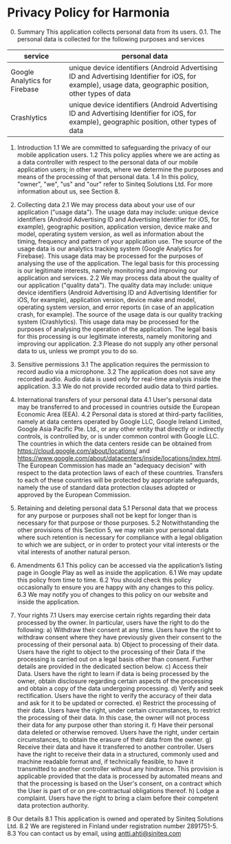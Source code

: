 # Privacy Policy for Harmonia

0. Summary
This application collects personal data from its users.
0.1. The personal data is collected for the following purposes and services

|service | personal data|
|--------|--------------|
| Google Analytics for Firebase | unique device identifiers (Android Advertising ID and Advertising Identifier for iOS, for example), usage data, geographic position, other types of data |
| Crashlytics      | unique device identifiers (Android Advertising ID and Advertising Identifier for iOS, for example), geographic position, other types of data |

1. Introduction
1.1 We are committed to safeguarding the privacy of our mobile application users.
1.2 This policy applies where we are acting as a data controller with respect to the personal data of our mobile application users; in other words, where we determine the purposes and means of the processing of that personal data.
1.4 In this policy, "owner", "we", "us" and "our" refer to Siniteq Solutions Ltd. For more information about us, see Section 8.

2. Collecting data
2.1 We may process data about your use of our application ("usage data"). The usage data may include: unique device identifiers (Android Advertising ID and Advertising Identifier for iOS, for example), geographic position, application version, device make and model, operating system version, as well as information about the timing, frequency and pattern of your application use. The source of the usage data is our analytics tracking system (Google Analytics for Firebase). This usage data may be processed for the purposes of analysing the use of the application. The legal basis for this processing is our legitimate interests, namely monitoring and improving our application and services.
2.2 We may process data about the quality of our application ("quality data"). The quality data may include: unique device identifiers (Android Advertising ID and Advertising Identifier for iOS, for example), application version, device make and model, operating system version, and error reports (in case of an application crash, for example). The source of the usage data is our quality tracking system (Crashlytics). This usage data may be processed for the purposes of analysing the operation of the application. The legal basis for this processing is our legitimate interests, namely monitoring and improving our application.
2.3 Please do not supply any other personal data to us, unless we prompt you to do so.

3. Sensitive permissions
3.1 The application requires the permission to record audio via a microphone.
3.2 The application does not save any recorded audio. Audio data is used only for real-time analysis inside the application.
3.3 We do not provide recorded audio data to third parties.

4. International transfers of your personal data
4.1 User's personal data may be transferred to and processed in countries outside the European Economic Area (EEA).
4.2 Personal data is stored at third-party facilities, namely at data centers operated by Google LLC, Google Ireland Limited, Google Asia Pacific Pte. Ltd., or any other entity that directly or indirectly controls, is controlled by, or is under common control with Google LLC. The countries in which the data centers reside can be obtained from https://cloud.google.com/about/locations/ and https://www.google.com/about/datacenters/inside/locations/index.html. The European Commission has made an "adequacy decision" with respect to the data protection laws of each of these countries. Transfers to each of these countries will be protected by appropriate safeguards, namely the use of standard data protection clauses adopted or approved by the European Commission.

5. Retaining and deleting personal data
5.1 Personal data that we process for any purpose or purposes shall not be kept for longer than is necessary for that purpose or those purposes.
5.2 Notwithstanding the other provisions of this Section 5, we may retain your personal data where such retention is necessary for compliance with a legal obligation to which we are subject, or in order to protect your vital interests or the vital interests of another natural person.

6. Amendments
6.1 This policy can be accessed via the application’s listing page in Google Play as well as inside the application.
6.1 We may update this policy from time to time.
6.2 You should check this policy occasionally to ensure you are happy with any changes to this policy.
6.3 We may notify you of changes to this policy on our website and inside the application.

7. Your rights
7.1 Users may exercise certain rights regarding their data processed by the owner. In particular, users have the right to do the following:
a) Withdraw their consent at any time. Users have the right to withdraw consent where they have previously given their consent to the processing of their personal aata.
b) Object to processing of their data. Users have the right to object to the processing of their Data if the processing is carried out on a legal basis other than consent. Further details are provided in the dedicated section below.
c) Access their Data. Users have the right to learn if data is being processed by the owner, obtain disclosure regarding certain aspects of the processing and obtain a copy of the data undergoing processing.
d) Verify and seek rectification. Users have the right to verify the accuracy of their data and ask for it to be updated or corrected.
e) Restrict the processing of their data. Users have the right, under certain circumstances, to restrict the processing of their data. In this case, the owner will not process their data for any purpose other than storing it.
f) Have their personal data deleted or otherwise removed. Users have the right, under certain circumstances, to obtain the erasure of their data from the owner.
g) Receive their data and have it transferred to another controller. Users have the right to receive their data in a structured, commonly used and machine readable format and, if technically feasible, to have it transmitted to another controller without any hindrance. This provision is applicable provided that the data is processed by automated means and that the processing is based on the User's consent, on a contract which the User is part of or on pre-contractual obligations thereof.
h) Lodge a complaint. Users have the right to bring a claim before their competent data protection authority.

8 Our details
8.1 This application is owned and operated by Siniteq Solutions Ltd.
8.2 We are registered in Finland under registration number 2891751-5.
8.3 You can contact us by email, using antti.ahti@siniteq.com
